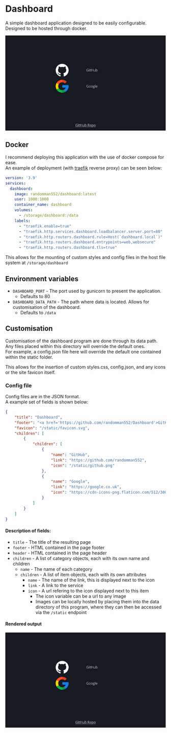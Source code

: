 # Dashboard
A simple dashboard application designed to be easily configurable.\
Designed to be hosted through docker.

![Output of example config](.github/preview.png)

## Docker
I recommend deploying this application with the use of docker compose for ease.\
An example of deployment (with [traefik](https://traefik.io/traefik/) reverse proxy) can be seen below:
```yml
version: '3.9'
services:
  dashboard:
    image: randomman552/dashboard:latest
    user: 1000:1000
    container_name: dashboard
    volumes:
      - /storage/dashboard:/data
    labels:
      - "traefik.enable=true"
      - "traefik.http.services.dashboard.loadbalancer.server.port=80"
      - "traefik.http.routers.dashboard.rule=Host(`dashboard.local`)"
      - "traefik.http.routers.dashboard.entrypoints=web,websecure"
      - "traefik.http.routers.dashboard.tls=true"
```

This allows for the mounting of custom styles and config files in the host file system at `/storage/dashboard`

## Environment variables
- `DASHBOARD_PORT` - The port used by gunicorn to present the application.
  - Defaults to 80
- `DASHBOARD_DATA_PATH` - The path where data is located. Allows for customisation of the dashboard.
  - Defaults to `/data`

## Customisation
Customisation of the dashboard program are done through its data path.\
Any files placed within this directory will override the default ones.\
For example, a config.json file here will override the default one contained within the static folder.

This allows for the insertion of custom styles.css, config.json, and any icons or the site favicon itself.

### Config file
Config files are in the JSON format.\
A example set of fields is shown below:
```json
{
    "title": "Dashboard",
    "footer": "<a href='https://github.com/randomman552/Dashboard'>GitHub Repo</a>",
    "favicon": "/static/favicon.svg",
    "children": [
        {
            "children": [
                {
                    "name": "GitHub",
                    "link": "https://github.com/randomman552",
                    "icon": "/static/github.png"
                },
                {
                    "name": "Google",
                    "link": "https://google.co.uk",
                    "icon": "https://cdn-icons-png.flaticon.com/512/300/300221.png"
                }
            ]
        }
    ]
}
```

#### Description of fields:
- `title` - The title of the resulting page
- `footer` - HTML contained in the page footer
- `header` - HTML contained in the page header
- `children` - A list of category objects, each with its own name and children
  - `name` - The name of each category
  - `children` - A list of item objects, each with its own attributes
    - `name` - The name of the link, this is displayed next to the icon
    - `link` - A link to the service
    - `icon` - A url refering to the icon displayed next to this item
      - The icon variable can be a url to any image
      - Images can be locally hosted by placing them into the data directory of this program, where they can then be accessed via the `/static` endpoint

#### Rendered output
![Output of example config](.github/preview.png)
